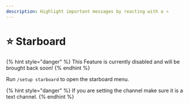 ```yaml
---
description: Highlight important messages by reacting with a ⭐
---
```


# ⭐ Starboard

{% hint style="danger" %}
This Feature is currently disabled and will be brought back soon!
{% endhint %}

Run `/setup starboard` to open the starboard menu.

{% hint style="danger" %}
If you are setting the channel make sure it is a text channel.
{% endhint %}
